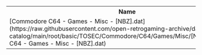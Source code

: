 <table>
<tr><th>Name</th><th>Size</th></tr>
<tr><td>[Commodore C64 - Games - Misc - [NBZ].dat](https://raw.githubusercontent.com/open-retrogaming-archive/dat-catalog/main/root/basic/TOSEC/Commodore/C64/Games/Misc/[NBZ]/Commodore C64 - Games - Misc - [NBZ].dat)</td><td>9696</td></tr>
</table>
